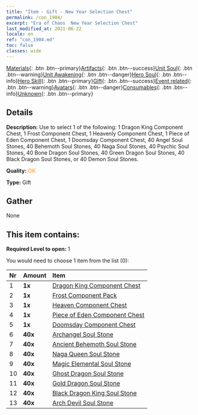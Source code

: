 ```yaml
---
title: "Item - Gift - New Year Selection Chest"
permalink: /con_1904/
excerpt: "Era of Chaos  New Year Selection Chest"
last_modified_at: 2021-06-22
locale: en
ref: "con_1904.md"
toc: false
classes: wide
---
```

 [Materials](/Items/){: .btn .btn--primary}[Artifacts](/Items/Artifacts/){: .btn .btn--success}[Unit Soul](/Items/UnitSoul/){: .btn .btn--warning}[Unit Awakening](/Items/UnitAwakening/){: .btn .btn--danger}[Hero Soul](/Items/HeroSoul/){: .btn .btn--info}[Hero Skill](/Items/HeroSkill/){: .btn .btn--primary}[Gift](/Items/Gift/){: .btn .btn--success}[Event related](/Items/Events/){: .btn .btn--warning}[Avatars](/Items/Avatars/){: .btn .btn--danger}[Consumables](/Items/Consumables/){: .btn .btn--info}[Unknown](/Items/Unknown/){: .btn .btn--primary}

## Details
 **Description:** Use to select 1 of the following: 1 Dragon King Component Chest, 1 Frost Component Chest, 1 Heavenly Component Chest, 1 Piece of Eden Component Chest, 1 Doomsday Component Chest, 40 Angel Soul Stones, 40 Behemoth Soul Stones, 40 Naga Soul Stones, 40 Psychic Soul Stones, 40 Bone Dragon Soul Stones, 40 Green Dragon Soul Stones, 40 Black Dragon Soul Stones, or 40 Demon Soul Stones.

 **Quality:** <span style="color: #FF8C00">OK</span>

 **Type:** Gift

## Gather

  None

## This item contains:

 **Required Level to open:** 1

 You would need to choose 1 item from the list (0):

  | Nr | Amount |     Item    |
  |:---|:-------|:------------|
  | 1 |  **1x** | [Dragon King Component Chest](/Items/con_1348/) |  | 
  | 2 |  **1x** | [Frost Component Pack](/Items/con_1352/) |  | 
  | 3 |  **1x** | [Heaven Component Chest](/Items/con_1354/) |  | 
  | 4 |  **1x** | [Piece of Eden Component Chest](/Items/con_1864/) |  | 
  | 5 |  **1x** | [Doomsday Component Chest](/Items/con_1360/) |  | 
  | 6 |  **40x** | [Archangel Soul Stone](/Items/unt_288/) |  | 
  | 7 |  **40x** | [Ancient Behemoth Soul Stone](/Items/unt_311/) |  | 
  | 8 |  **40x** | [Naga Queen Soul Stone](/Items/unt_325/) |  | 
  | 9 |  **40x** | [Magic Elemental Soul Stone](/Items/unt_347/) |  | 
  | 10 |  **40x** | [Ghost Dragon Soul Stone](/Items/unt_303/) |  | 
  | 11 |  **40x** | [Gold Dragon Soul Stone](/Items/unt_295/) |  | 
  | 12 |  **40x** | [Black Dragon King Soul Stone](/Items/unt_334/) |  | 
  | 13 |  **40x** | [Arch Devil Soul Stone](/Items/unt_318/) |  | 

